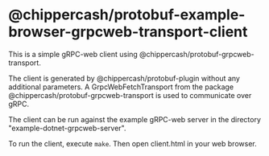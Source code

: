 @chippercash/protobuf-example-browser-grpcweb-transport-client
=====================================================

This is a simple gRPC-web client using @chippercash/protobuf-grpcweb-transport.

The client is generated by @chippercash/protobuf-plugin without any additional
parameters. A GrpcWebFetchTransport from the package @chippercash/protobuf-grpcweb-transport 
is used to communicate over gRPC.

The client can be run against the example gRPC-web server in the 
directory "example-dotnet-grpcweb-server".

To run the client, execute `make`. Then open client.html in your web 
browser.
